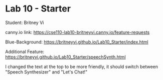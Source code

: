 # Lab 10 - Starter
Student: 
Britney Vi 


canny.io link: 
https://cse110-lab10-britneyvi.canny.io/feature-requests


Blue-Background: 
https://britneyvi.github.io/Lab10_Starter/index.html


Additional Feature: 
https://britneyvi.github.io/Lab10_Starter/speechSynth.html

I changed the text at the top to be more friendly, it should switch between "Speech Synthesizer" and "Let's Chat!" 
